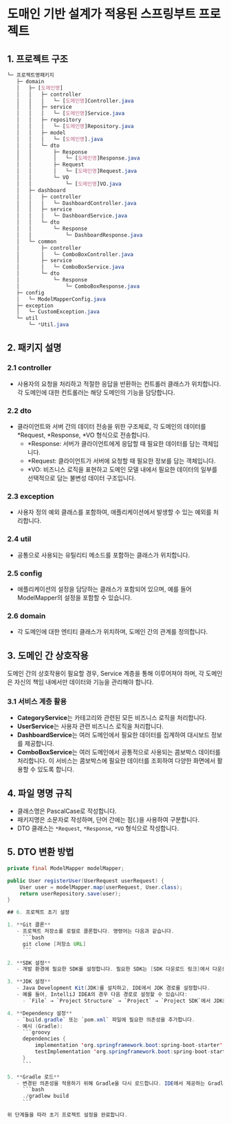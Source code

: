 # 도매인 기반 설계가 적용된 스프링부트 프로젝트

## 1. 프로젝트 구조

```scss
└─ 프로젝트명패키지
   ├─ domain
   │   ├─ [도메인명]
   │   │   ├─ controller
   │   │   │   └─ [도메인명]Controller.java
   │   │   ├─ service
   │   │   │   └─ [도메인명]Service.java
   │   │   ├─ repository
   │   │   │   └─ [도메인명]Repository.java
   │   │   ├─ model
   │   │   │   └─ [도메인명].java
   │   │   └─ dto
   │   │       ├─ Response
   │   │       │   └─ [도메인명]Response.java
   │   │       ├─ Request
   │   │       │   └─ [도메인명]Request.java
   │   │       └─ VO
   │   │           └─ [도메인명]VO.java
   │   ├─ dashboard
   │   │   ├─ controller
   │   │   │   └─ DashboardController.java
   │   │   ├─ service
   │   │   │   └─ DashboardService.java
   │   │   └─ dto
   │   │       └─ Response
   │   │           └─ DashboardResponse.java
   │   └─ common
   │       ├─ controller
   │       │   └─ ComboBoxController.java
   │       ├─ service
   │       │   └─ ComboBoxService.java
   │       └─ dto
   │           └─ Response
   │               └─ ComboBoxResponse.java
   ├─ config
   │   └─ ModelMapperConfig.java
   ├─ exception
   │   └─ CustomException.java
   └─ util
       └─ *Util.java
```

## 2. 패키지 설명

### 2.1 controller
- 사용자의 요청을 처리하고 적절한 응답을 반환하는 컨트롤러 클래스가 위치합니다. 각 도메인에 대한 컨트롤러는 해당 도메인의 기능을 담당합니다.

### 2.2 dto
- 클라이언트와 서버 간의 데이터 전송을 위한 구조체로, 각 도메인의 데이터를 *Request, *Response, *VO 형식으로 전송합니다.
  - *Response: 서버가 클라이언트에게 응답할 때 필요한 데이터를 담는 객체입니다.
  - *Request: 클라이언트가 서버에 요청할 때 필요한 정보를 담는 객체입니다.
  - *VO: 비즈니스 로직을 표현하고 도메인 모델 내에서 필요한 데이터의 일부를 선택적으로 담는 불변성 데이터 구조입니다.

### 2.3 exception
- 사용자 정의 예외 클래스를 포함하여, 애플리케이션에서 발생할 수 있는 예외를 처리합니다.

### 2.4 util
- 공통으로 사용되는 유틸리티 메소드를 포함하는 클래스가 위치합니다.

### 2.5 config
- 애플리케이션의 설정을 담당하는 클래스가 포함되어 있으며, 예를 들어 ModelMapper의 설정을 포함할 수 있습니다.

### 2.6 domain
- 각 도메인에 대한 엔티티 클래스가 위치하며, 도메인 간의 관계를 정의합니다.

## 3. 도메인 간 상호작용

도메인 간의 상호작용이 필요할 경우, Service 계층을 통해 이루어져야 하며, 각 도메인은 자신의 책임 내에서만 데이터와 기능을 관리해야 합니다.

### 3.1 서비스 계층 활용
- **CategoryService**는 카테고리와 관련된 모든 비즈니스 로직을 처리합니다.
- **UserService**는 사용자 관련 비즈니스 로직을 처리합니다.
- **DashboardService**는 여러 도메인에서 필요한 데이터를 집계하여 대시보드 정보를 제공합니다.
- **ComboBoxService**는 여러 도메인에서 공통적으로 사용되는 콤보박스 데이터를 처리합니다. 이 서비스는 콤보박스에 필요한 데이터를 조회하여 다양한 화면에서 활용할 수 있도록 합니다.

## 4. 파일 명명 규칙

- 클래스명은 PascalCase로 작성합니다.
- 패키지명은 소문자로 작성하며, 단어 간에는 점(.)을 사용하여 구분합니다.
- DTO 클래스는 `*Request`, `*Response`, `*VO` 형식으로 작성합니다.

## 5. DTO 변환 방법

```java
private final ModelMapper modelMapper;

public User registerUser(UserRequest userRequest) {
    User user = modelMapper.map(userRequest, User.class);
    return userRepository.save(user);
}

## 6. 프로젝트 초기 설정

1. **Git 클론**
   - 프로젝트 저장소를 로컬로 클론합니다. 명령어는 다음과 같습니다.
     ```bash
     git clone [저장소 URL]
     ```

2. **SDK 설정**
   - 개발 환경에 필요한 SDK를 설정합니다. 필요한 SDK는 [SDK 다운로드 링크]에서 다운로드하여 설치합니다.

3. **JDK 설정**
   - Java Development Kit(JDK)를 설치하고, IDE에서 JDK 경로를 설정합니다. 
   - 예를 들어, IntelliJ IDEA의 경우 다음 경로로 설정할 수 있습니다:
     - `File` → `Project Structure` → `Project` → `Project SDK`에서 JDK를 선택합니다.

4. **Dependency 설정**
   - `build.gradle` 또는 `pom.xml` 파일에 필요한 의존성을 추가합니다.
   - 예시 (Gradle):
     ```groovy
     dependencies {
         implementation 'org.springframework.boot:spring-boot-starter'
         testImplementation 'org.springframework.boot:spring-boot-starter-test'
     }
     ```

5. **Gradle 로드**
   - 변경된 의존성을 적용하기 위해 Gradle을 다시 로드합니다. IDE에서 제공하는 Gradle 버튼을 클릭하거나, 명령어로 Gradle을 실행합니다.
     ```bash
     ./gradlew build
     ```

위 단계들을 따라 초기 프로젝트 설정을 완료합니다.
